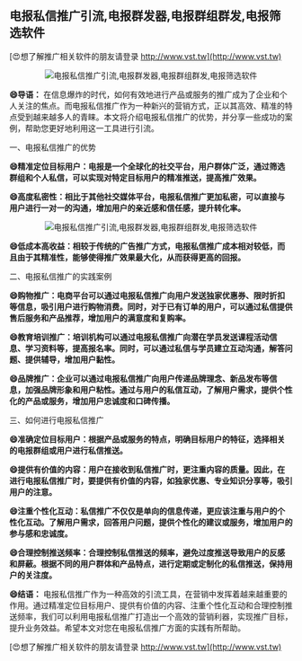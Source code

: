 ## **电报私信推广引流,电报群发器,电报群组群发,电报筛选软件**

[😍想了解推广相关软件的朋友请登录 http://www.vst.tw](http://www.vst.tw)

 <center><img src="https://vst.tw/MP4/tuiguang/png/2.png" alt="电报私信推广引流,电报群发器,电报群组群发,电报筛选软件"></center>

**😄导语：**
在信息爆炸的时代，如何有效地进行产品或服务的推广成为了企业和个人关注的焦点。而电报私信推广作为一种新兴的营销方式，正以其高效、精准的特点受到越来越多人的青睐。本文将介绍电报私信推广的优势，并分享一些成功的案例，帮助您更好地利用这一工具进行引流。

一、电报私信推广的优势

**😄精准定位目标用户：电报是一个全球化的社交平台，用户群体广泛，通过筛选群组和个人私信，可以实现对特定目标用户的精准推送，提高推广效果。**

**😄高度私密性：相比于其他社交媒体平台，电报私信推广更加私密，可以直接与用户进行一对一的沟通，增加用户的亲近感和信任感，提升转化率。**

 <center><img src="https://vst.tw/MP4/tuiguang/png/7.png" alt="电报私信推广引流,电报群发器,电报群组群发,电报筛选软件"></center>

**😄低成本高收益：相较于传统的广告推广方式，电报私信推广成本相对较低，而且由于其精准性，能够使得推广效果最大化，从而获得更高的回报。**

二、电报私信推广的实践案例

**😄购物推广：电商平台可以通过电报私信推广向用户发送独家优惠券、限时折扣等信息，吸引用户进行购物消费。同时，对于已有订单的用户，可以通过私信提供售后服务和产品推荐，增加用户的满意度和复购率。**

**😄教育培训推广：培训机构可以通过电报私信推广向潜在学员发送课程活动信息、学习资料等，提高报名率。同时，可以通过私信与学员建立互动沟通，解答问题、提供辅导，增加用户黏性。**

**😄品牌推广：企业可以通过电报私信推广向用户传递品牌理念、新品发布等信息，加强品牌形象和用户粘性。通过与用户的私信互动，了解用户需求，提供个性化的产品或服务，增加用户忠诚度和口碑传播。**

三、如何进行电报私信推广

**😄准确定位目标用户：根据产品或服务的特点，明确目标用户的特征，选择相关的电报群组或用户进行私信推送。**

**😄提供有价值的内容：用户在接收到私信推广时，更注重内容的质量。因此，在进行电报私信推广时，要提供有价值的内容，如独家优惠、专业知识分享等，吸引用户的注意。**

**😄注重个性化互动：私信推广不仅仅是单向的信息传递，更应该注重与用户的个性化互动。了解用户需求，回答用户问题，提供个性化的建议或服务，增加用户的参与感和忠诚度。**

**😄合理控制推送频率：合理控制私信推送的频率，避免过度推送导致用户的反感和屏蔽。根据不同的用户群体和产品特点，进行定期或定制化的私信推送，保持用户的关注度。**

**😄结语：**
电报私信推广作为一种高效的引流工具，在营销中发挥着越来越重要的作用。通过精准定位目标用户、提供有价值的内容、注重个性化互动和合理控制推送频率，我们可以利用电报私信推广打造出一个高效的营销利器，实现推广目标，提升业务效益。希望本文对您在电报私信推广方面的实践有所帮助。

[😍想了解推广相关软件的朋友请登录 http://www.vst.tw](http://www.vst.tw)



